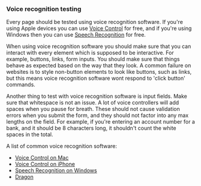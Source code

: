 ### Voice recognition testing

Every page should be tested using voice recognition software. If you're using Apple devices you can use [Voice Control](https://www.apple.com/uk/accessibility/mac/mobility/) for free, and if you're using Windows then you can use [Speech Recognition](https://support.microsoft.com/en-us/windows/use-voice-recognition-in-windows-10-83ff75bd-63eb-0b6c-18d4-6fae94050571) for free.

When using voice recognition software you should make sure that you can interact with every element which is supposed to be interactive. For example, buttons, links, form inputs. You should make sure that things behave as expected based on the way that they look. A common failure on websites is to style non-button elements to look like buttons, such as links, but this means voice recognition software wont respond to 'click button' commands.

Another thing to test with voice recognition software is input fields. Make sure that whitespace is not an issue. A lot of voice controllers will add spaces when you pause for breath. These should not cause validation errors when you submit the form, and they should not factor into any max lengths on the field. For example, if you're entering an account number for a bank, and it should be 8 characters long, it shouldn't count the white spaces in the total.

A list of common voice recognition software:
- [Voice Control on Mac](https://www.apple.com/uk/accessibility/mac/mobility/)
- [Voice Control on iPhone](https://www.apple.com/uk/accessibility/iphone/mobility/)
- [Speech Recognition on Windows](https://support.microsoft.com/en-us/windows/use-voice-recognition-in-windows-10-83ff75bd-63eb-0b6c-18d4-6fae94050571)
- [Dragon](https://shop.nuance.co.uk/store/nuanceeu/en_GB/Content/pbPage.home?currency=GBP&pgmid=95401100&utm_source=google&utm_medium=cpc&utm_campaign=EHK-AO-2020-DragonPC_Ecom+/+DBU+/+DPI+/+Dragon+/+-+/+Product+/+UK+-+EN+/+-+/+Exact+/+Desktop&keyword=nuance+dragon-e&gclid=Cj0KCQjw28T8BRDbARIsAEOMBcyn_wR_zdsppdTcsl4isEhZM6BOOR0fpzcjGhdwavDgiOYRoLBwqTkaAm4jEALw_wcB)
